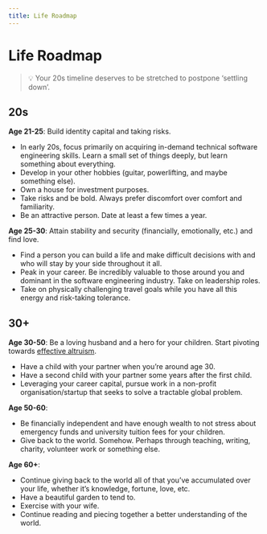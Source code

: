 ```yaml
---
title: Life Roadmap
---
```


# Life Roadmap
>💡 Your 20s timeline deserves to be stretched to postpone ‘settling down’.

## 20s
**Age 21-25**: Build identity capital and taking risks.
- In early 20s, focus primarily on acquiring in-demand technical software engineering skills. Learn a small set of things deeply, but learn something about everything.
- Develop in your other hobbies (guitar, powerlifting, and maybe something else).
- Own a house for investment purposes.
- Take risks and be bold. Always prefer discomfort over comfort and familiarity.
- Be an attractive person. Date at least a few times a year.

**Age 25-30**: Attain stability and security (financially, emotionally, etc.) and find love.
- Find a person you can build a life and make difficult decisions with and who will stay by your side throughout it all.
- Peak in your career. Be incredibly valuable to those around you and dominant in the software engineering industry. Take on leadership roles.
- Take on physically challenging travel goals while you have all this energy and risk-taking tolerance.

## 30+
**Age 30-50**: Be a loving husband and a hero for your children. Start pivoting towards [effective altruism](https://www.effectivealtruism.org/).
- Have a child with your partner when you’re around age 30.
- Have a second child with your partner some years after the first child.
- Leveraging your career capital, pursue work in a non-profit organisation/startup that seeks to solve a tractable global problem.

**Age 50-60**:
- Be financially independent and have enough wealth to not stress about emergency funds and university tuition fees for your children.
- Give back to the world. Somehow. Perhaps through teaching, writing, charity, volunteer work or something else.

**Age 60+**:
- Continue giving back to the world all of that you’ve accumulated over your life, whether it’s knowledge, fortune, love, etc.
- Have a beautiful garden to tend to.
- Exercise with your wife.
- Continue reading and piecing together a better understanding of the world.

